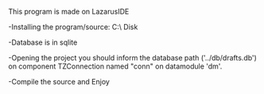 This program is made on LazarusIDE

-Installing the program/source: C:\ Disk

-Database is in sqlite

-Opening the project you should inform the database path ('../db/drafts.db') on component TZConnection named "conn" on datamodule 'dm'.

-Compile the source and Enjoy
